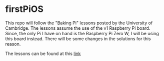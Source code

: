 # firstPiOS

This repo will follow the "Baking Pi" lessons posted by the University of Cambridge. The lessons assume the use of the v1 Raspberry Pi board. Since, the only Pi I have on hand is the Raspberry Pi Zero W, I will be using this board instead. There will be some changes in the solutions for this reason.

The lessons can be found at this [link](https://www.cl.cam.ac.uk/projects/raspberrypi/tutorials/os/index.html)
